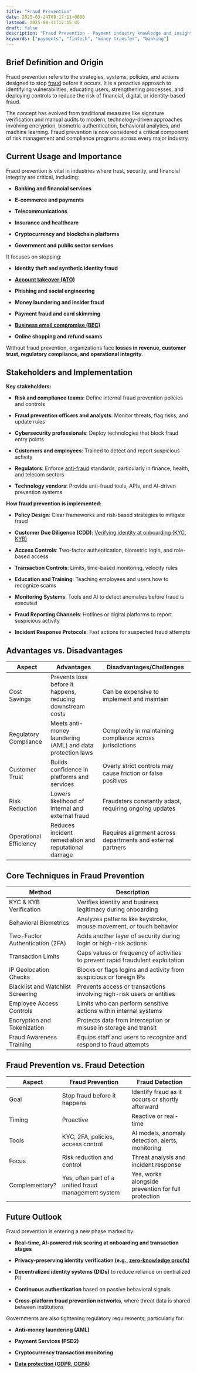 ```yaml
---
title: "Fraud Prevention"
date: 2025-03-24T08:17:11+0000
lastmod: 2025-08-11T12:15:45
draft: false
description: "Fraud Prevention - Payment industry knowledge and insights"
keywords: ["payments", "fintech", "money transfer", "banking"]
---
```


## Brief Definition and Origin

Fraud prevention refers to the strategies, systems, policies, and actions designed to stop [fraud](https://faisalkhanllc.xyz/resources/payments-wiki/f/fraud/) before it occurs. It is a proactive approach to identifying vulnerabilities, educating users, strengthening processes, and deploying controls to reduce the risk of financial, digital, or identity-based fraud.

The concept has evolved from traditional measures like signature verification and manual audits to modern, technology-driven approaches involving encryption, biometric authentication, behavioral analytics, and machine learning. Fraud prevention is now considered a critical component of risk management and compliance programs across every major industry.

## Current Usage and Importance

Fraud prevention is vital in industries where trust, security, and financial integrity are critical, including:

- **Banking and financial services**

- **E-commerce and payments**

- **Telecommunications**

- **Insurance and healthcare**

- **Cryptocurrency and blockchain platforms**

- **Government and public sector services**

It focuses on stopping:

- **Identity theft and synthetic identity fraud**

- **[Account takeover (ATO)](https://faisalkhanllc.xyz/resources/payments-wiki/a/account-take-over-ato/)**

- **Phishing and social engineering**

- **Money laundering and insider fraud**

- **Payment fraud and card skimming**

- **[Business email compromise (BEC)](https://faisalkhanllc.xyz/resources/payments-wiki/b/business-email-compromise-bec-scam/)**

- **Online shopping and refund scams**

Without fraud prevention, organizations face **losses in revenue, customer trust, regulatory compliance, and operational integrity**.

## Stakeholders and Implementation

**Key stakeholders:**

- **Risk and compliance teams**: Define internal fraud prevention policies and controls

- **Fraud prevention officers and analysts**: Monitor threats, flag risks, and update rules

- **Cybersecurity professionals**: Deploy technologies that block fraud entry points

- **Customers and employees**: Trained to detect and report suspicious activity

- **Regulators**: Enforce [anti-fraud](https://faisalkhanllc.xyz/resources/payments-wiki/f/fraud-protection/) standards, particularly in finance, health, and telecom sectors

- **Technology vendors**: Provide anti-fraud tools, APIs, and AI-driven prevention systems

**How fraud prevention is implemented:**

- **Policy Design**: Clear frameworks and risk-based strategies to mitigate fraud

- **Customer Due Diligence (CDD)**: [Verifying identity at onboarding (KYC, KYB)](https://faisalkhanllc.xyz/resources/payments-wiki/c/customer-due-diligence-cdd/)

- **Access Controls**: Two-factor authentication, biometric login, and role-based access

- **Transaction Controls**: Limits, time-based monitoring, velocity rules

- **Education and Training**: Teaching employees and users how to recognize scams

- **Monitoring Systems**: Tools and AI to detect anomalies before fraud is executed

- **Fraud Reporting Channels**: Hotlines or digital platforms to report suspicious activity

- **Incident Response Protocols**: Fast actions for suspected fraud attempts

## Advantages vs. Disadvantages

| **Aspect** | **Advantages** | **Disadvantages/Challenges** |
| --- | --- | --- |
| Cost Savings | Prevents loss before it happens, reducing downstream costs | Can be expensive to implement and maintain |
| Regulatory Compliance | Meets anti-money laundering (AML) and data protection laws | Complexity in maintaining compliance across jurisdictions |
| Customer Trust | Builds confidence in platforms and services | Overly strict controls may cause friction or false positives |
| Risk Reduction | Lowers likelihood of internal and external fraud | Fraudsters constantly adapt, requiring ongoing updates |
| Operational Efficiency | Reduces incident remediation and reputational damage | Requires alignment across departments and external partners |

## Core Techniques in Fraud Prevention

| **Method** | **Description** |
| --- | --- |
| KYC & KYB Verification | Verifies identity and business legitimacy during onboarding |
| Behavioral Biometrics | Analyzes patterns like keystroke, mouse movement, or touch behavior |
| Two-Factor Authentication (2FA) | Adds another layer of security during login or high-risk actions |
| Transaction Limits | Caps values or frequency of activities to prevent rapid fraudulent exploitation |
| IP Geolocation Checks | Blocks or flags logins and activity from suspicious or foreign IPs |
| Blacklist and Watchlist Screening | Prevents access or transactions involving high-risk users or entities |
| Employee Access Controls | Limits who can perform sensitive actions within internal systems |
| Encryption and Tokenization | Protects data from interception or misuse in storage and transit |
| Fraud Awareness Training | Equips staff and users to recognize and respond to fraud attempts |

## Fraud Prevention vs. Fraud Detection

| **Aspect** | **Fraud Prevention** | **Fraud Detection** |
| --- | --- | --- |
| Goal | Stop fraud before it happens | Identify fraud as it occurs or shortly afterward |
| Timing | Proactive | Reactive or real-time |
| Tools | KYC, 2FA, policies, access control | AI models, anomaly detection, alerts, monitoring |
| Focus | Risk reduction and control | Threat analysis and incident response |
| Complementary? | Yes, often part of a unified fraud management system | Yes, works alongside prevention for full protection |

## Future Outlook

Fraud prevention is entering a new phase marked by:

- **Real-time, AI-powered risk scoring at onboarding and transaction stages**

- **Privacy-preserving identity verification (e.g., [zero-knowledge proofs](https://faisalkhanllc.xyz/resources/payments-wiki/z/zero-knowledge-proof-zkp/))**

- **Decentralized identity systems (DIDs)** to reduce reliance on centralized PII

- **Continuous authentication** based on passive behavioral signals

- **Cross-platform fraud prevention networks**, where threat data is shared between institutions

Governments are also tightening regulatory requirements, particularly for:

- **Anti-money laundering (AML)**

- **Payment Services (PSD2)**

- **Cryptocurrency transaction monitoring**

- **[Data protection (GDPR, CCPA)](https://faisalkhanllc.xyz/resources/payments-wiki/g/general-data-protection-regulation-gdpr/)**